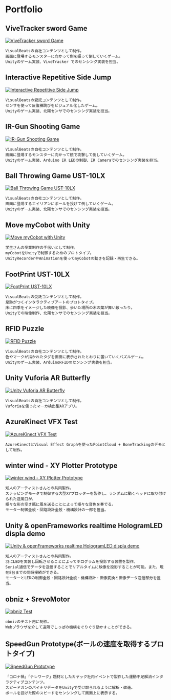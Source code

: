 # Portfolio

## ViveTracker sword Game
[![ViveTracker sword Game](https://github-production-user-asset-6210df.s3.amazonaws.com/3499002/258705619-99820f57-e89f-431a-9767-d373ba343592.jpg)](https://youtu.be/TyLWiQLgKTw)
```
VisualBeatsの自社コンテンツとして制作。
画面に登場するモンスターに向かって剣を振って倒していくゲーム。
Unityのゲーム実装、ViveTracker でのセンシング実装を担当。
```

## Interactive Repetitive Side Jump
[![Interactive Repetitive Side Jump](https://github-production-user-asset-6210df.s3.amazonaws.com/3499002/258704616-57157a3f-4113-4d13-b6e4-8baf636d58b6.jpg)](https://youtu.be/GH7-zBR0oa0)
```
VisualBeatsの受託コンテンツとして制作。
センサを使って反復横跳びをビジュアル化したゲーム。
Unityのゲーム実装、北陽センサでのセンシング実装を担当。
```

## IR-Gun Shooting Game
[![IR-Gun Shooting Game](https://github-production-user-asset-6210df.s3.amazonaws.com/3499002/258704023-4142aa3c-1ca8-4c33-8116-f9e7597474bc.jpg)](https://youtu.be/b03wLn5E4gU)
```
VisualBeatsの自社コンテンツとして制作。
画面に登場するモンスターに向かって銃で攻撃して倒していくゲーム。
Unityのゲーム実装、Arduino IR LEDの制御、IR Cameraでのセンシング実装を担当。
```

## Ball Throwing Game UST-10LX
[![Ball Throwing Game UST-10LX](https://github-production-user-asset-6210df.s3.amazonaws.com/3499002/258703496-56fa6887-35db-4227-8928-424eabfbf853.jpg)](https://youtu.be/IEs96jX6Lq0)
```
VisualBeatsの自社コンテンツとして制作。
画面に登場するエイリアンにボールを投げて倒していくゲーム。
Unityのゲーム実装、北陽センサでのセンシング実装を担当。
```

## Move myCobot with Unity
[![Move myCobot with Unity](https://github-production-user-asset-6210df.s3.amazonaws.com/3499002/258703000-9977da92-103f-4d16-8bba-d33382b4cd48.PNG)](https://youtu.be/0xy6RIyEv9Y)
```
学生さんの卒業制作の手伝いとして制作。
myCobotをUnityで制御するためのプロトタイプ。  
UnityRecorderやAnimationを使ってmyCobotの動きを記録・再生できる。
```

## FootPrint UST-10LX
[![FootPrint UST-10LX](https://github-production-user-asset-6210df.s3.amazonaws.com/3499002/258702073-a56b6ca2-f9d4-4bd6-b8fa-b80762aea101.jpg)](https://youtu.be/IyLiLfc0GeQ)

```
VisualBeatsの受託コンテンツとして制作。
足跡がつくインタラクティブアートのプロトタイプ。
床に四季をイメージした映像を投影、歩いた場所の木の葉が舞い散ったり。  
Unityでの映像制作、北陽センサでのセンシング実装を担当。
```

## RFID Puzzle
[![RFID Puzzle](https://github-production-user-asset-6210df.s3.amazonaws.com/3499002/258701529-3c79b63e-fb65-47db-95cd-56361e9817e4.jpg)](https://youtu.be/1nvJjjXrEvA)
```
VisualBeatsの自社コンテンツとして制作。  
色やマークが描かれたタグを画面に表示されたとおりに置いていくパズルゲーム。  
Unityのゲーム実装、ArduinoRFIDのセンシング実装を担当。
```

## Unity Vuforia AR Butterfly
[![Unity Vuforia AR Butterfly](https://github-production-user-asset-6210df.s3.amazonaws.com/3499002/258701243-4075bfef-5844-4331-b6bb-fb4e8b3f9ac3.jpg)](https://youtu.be/yQTHtGVWdDg)
```
VisualBeatsの自社コンテンツとして制作。  
Vuforiaを使ったマーカ検出型ARアプリ。
```

## AzureKinect VFX Test
[![AzureKinect VFX Test](https://github-production-user-asset-6210df.s3.amazonaws.com/3499002/258700843-8a9d74e9-a035-4eba-8f1e-e8bf248634ae.jpg)](https://youtu.be/Acb9tg591_s)
```
AzureKinectとVisual Effect Graphを使ったPointCloud + BoneTrackingのデモとして制作。
```

## winter wind - XY Plotter Prototype
[![winter wind - XY Plotter Prototype](https://github-production-user-asset-6210df.s3.amazonaws.com/3499002/258699821-6b5e24ff-8a3c-445d-a42c-3e4e279e01a9.jpg)](https://youtu.be/1BnsjMZ0EqY)
```
知人のアーティストさんとの共同製作。  
ステッピングモータで制御する大型XYプロッターを製作し、ランダムに動くヘッドに取り付けられた送風口が、  
様々な形の空き瓶に風を送ることによって様々な音色を奏でる。  
モーター制御全般・回路設計全般・機構設計の一部を担当。
```

## Unity & openFrameworks realtime HologramLED displa demo
[![Unity & openFrameworks realtime HologramLED displa demo](https://github-production-user-asset-6210df.s3.amazonaws.com/3499002/258699200-798044b1-0d33-4cbb-b624-051e60d29d09.PNG)](https://youtu.be/knq3G9T9i4c)
```
知人のアーティストさんとの共同製作。   
羽にLEDを実装し回転させることによってホログラムを投影する装置を製作。   
Serial通信でデータを送信することでリアルタイムに映像を投影することが可能。また、現在8台までの同時接続ができる。 
モーターとLEDの制御全般・回路設計全般・機構設計・画像変換と画像データ送信部分を担当。
```

## obniz + SrevoMotor
[![obniz Test](https://github-production-user-asset-6210df.s3.amazonaws.com/3499002/258697374-eca524e7-aeb3-43f3-b3ca-20eb9488fc11.jpg)](https://youtu.be/qJijk3RSGdI)
```
obnizのテスト用に制作。  
Webブラウザを介して遠隔でしっぽの機構をぐりぐり動かすことができる。
```


## SpeedGun Prototype(ボールの速度を取得するプロトタイプ)
[![SpeedGun Prototype](https://github-production-user-asset-6210df.s3.amazonaws.com/3499002/258695384-6429d881-de63-4a07-b608-2ddfe95426a4.jpg)](https://youtu.be/SvW8g4_WlhQ)
```
「コロナ禍」「テレワーク」題材としたカヤック社内イベントで製作した運動不足解消インタラクティブコンテンツ。 
スピードガンのバイナリデータをUnityで受け取られるように解析・改造。 
ボールを投げた際のスピードをセンシングして画面上に表示する。
```
